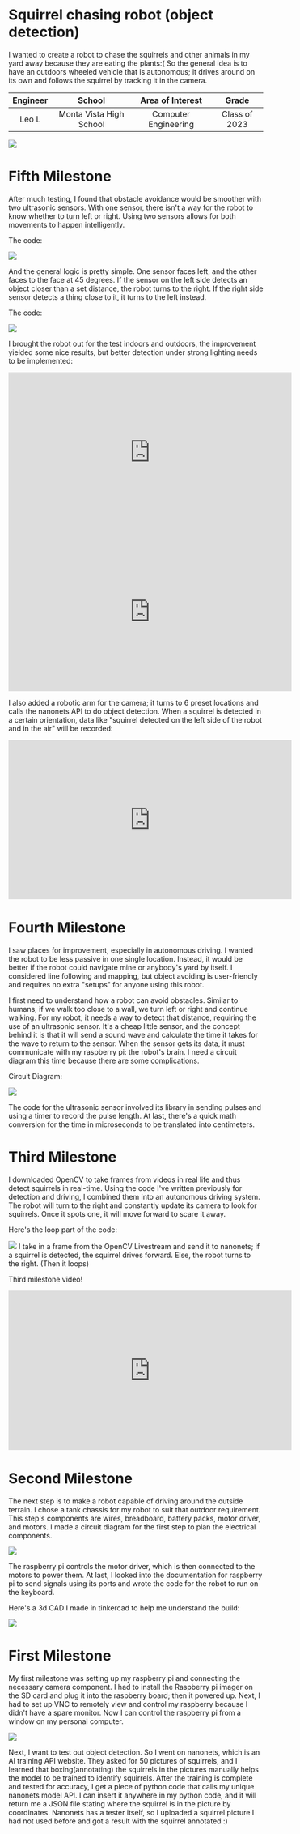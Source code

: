 ﻿# Squirrel chasing robot (object detection)
I wanted to create a robot to chase the squirrels and other animals in my yard away because they are eating the plants:( So the general idea is to have an outdoors wheeled vehicle that is autonomous; it drives around on its own and follows the squirrel by tracking it in the camera. 

| **Engineer** | **School** | **Area of Interest** | **Grade** |
|:--:|:--:|:--:|:--:|
| Leo L | Monta Vista High School | Computer Engineering| Class of 2023

<html>
  <img src=".\Squirrel\squirrel-soldier.jpg">
</html>

# Fifth Milestone

After much testing, I found that obstacle avoidance would be smoother with two ultrasonic sensors. With one sensor, there isn't a way for the robot to know whether to turn left or right. Using two sensors allows for both movements to happen intelligently. 

The code:
<html>
  <img src=".\Squirrel\robotfrontpic.jpg">
</html>

And the general logic is pretty simple. One sensor faces left, and the other faces to the face at 45 degrees. If the sensor on the left side detects an object closer than a set distance, the robot turns to the right. If the right side sensor detects a thing close to it, it turns to the left instead. 

The code:
<html>
  <img src=".\Squirrel\code2.png">
</html>

I brought the robot out for the test indoors and outdoors, the improvement yielded some nice results, but better detection under strong lighting needs to be implemented:

<iframe width="560" height="315" src="https://www.youtube.com/embed/Bq1gSsVONK4" title="YouTube video player" frameborder="0" allow="accelerometer; autoplay; clipboard-write; encrypted-media; gyroscope; picture-in-picture" allowfullscreen></iframe>

<iframe width="560" height="315" src="https://www.youtube.com/embed/FaGb18Iz-pc" title="YouTube video player" frameborder="0" allow="accelerometer; autoplay; clipboard-write; encrypted-media; gyroscope; picture-in-picture" allowfullscreen></iframe>

I also added a robotic arm for the camera; it turns to 6 preset locations and calls the nanonets API to do object detection. When a squirrel is detected in a certain orientation, data like "squirrel detected on the left side of the robot and in the air" will be recorded: 
<iframe width="560" height="315" src="https://www.youtube.com/embed/Xa9hjKzuKOQ" title="YouTube video player" frameborder="0" allow="accelerometer; autoplay; clipboard-write; encrypted-media; gyroscope; picture-in-picture" allowfullscreen></iframe>


# Fourth Milestone

I saw places for improvement, especially in autonomous driving. I wanted the robot to be less passive in one single location. Instead, it would be better if the robot could navigate mine or anybody's yard by itself. I considered line following and mapping, but object avoiding is user-friendly and requires no extra "setups" for anyone using this robot. 

I first need to understand how a robot can avoid obstacles. Similar to humans, if we walk too close to a wall, we turn left or right and continue walking. For my robot, it needs a way to detect that distance, requiring the use of an ultrasonic sensor. It's a cheap little sensor, and the concept behind it is that it will send a sound wave and calculate the time it takes for the wave to return to the sensor. When the sensor gets its data, it must communicate with my raspberry pi: the robot's brain. I need a circuit diagram this time because there are some complications. 

Circuit Diagram:
<html>
  <img src=".\Squirrel\Untitled Sketch_bb.png">
</html>

The code for the ultrasonic sensor involved its library in sending pulses and using a timer to record the pulse length. At last, there's a quick math conversion for the time in microseconds to be translated into centimeters. 



# Third Milestone

I downloaded OpenCV to take frames from videos in real life and thus detect squirrels in real-time. Using the code I've written previously for detection and driving, I combined them into an autonomous driving system. The robot will turn to the right and constantly update its camera to look for squirrels. Once it spots one, it will move forward to scare it away. 

Here's the loop part of the code:
<html>
  <img src=".\Squirrel\code1.png">
</html>
I take in a frame from the OpenCV Livestream and send it to nanonets; if a squirrel is detected, the squirrel drives forward. Else, the robot turns to the right. (Then it loops)

Third milestone video!

<iframe width="560" height="315" src="https://www.youtube.com/embed/L_XB21rCPek" title="YouTube video player" frameborder="0" allow="accelerometer; autoplay; clipboard-write; encrypted-media; gyroscope; picture-in-picture" allowfullscreen></iframe>

# Second Milestone

The next step is to make a robot capable of driving around the outside terrain. I chose a tank chassis for my robot to suit that outdoor requirement. This step's components are wires, breadboard, battery packs, motor driver, and motors. I made a circuit diagram for the first step to plan the electrical components. 


<html>
  <img src=".\Squirrel\Circuit Sketch_bb.png">
</html>

The raspberry pi controls the motor driver, which is then connected to the motors to power them. At last, I looked into the documentation for raspberry pi to send signals using its ports and wrote the code for the robot to run on the keyboard.

Here's a 3d CAD I made in tinkercad to help me understand the build:
<html>
  <img src=".\Squirrel\2021-06-29 09-51-23_Trim.gif">
</html>



# First Milestone
  

My first milestone was setting up my raspberry pi and connecting the necessary camera component. I had to install the Raspberry pi imager on the SD card and plug it into the raspberry board; then it powered up. Next, I had to set up VNC to remotely view and control my raspberry because I didn't have a spare monitor. Now I can control the raspberry pi from a window on my personal computer. 

<html>
  <img src=".\Squirrel\nanonet.png">
</html>

Next, I want to test out object detection. So I went on nanonets, which is an AI training API website. They asked for 50 pictures of squirrels, and I learned that boxing(annotating) the squirrels in the pictures manually helps the model to be trained to identify squirrels. After the training is complete and tested for accuracy, I get a piece of python code that calls my unique nanonets model API. I can insert it anywhere in my python code, and it will return me a JSON file stating where the squirrel is in the picture by coordinates. Nanonets has a tester itself, so I uploaded a squirrel picture I had not used before and got a result with the squirrel annotated :) 

